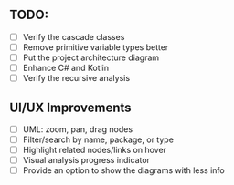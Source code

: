 
## TODO:
- [ ] Verify the cascade classes
- [ ] Remove primitive variable types better
- [ ] Put the project architecture diagram
- [ ] Enhance C# and Kotlin 
- [ ] Verify the recursive analysis 

##  UI/UX Improvements
- [ ] UML: zoom, pan, drag nodes
- [ ] Filter/search by name, package, or type
- [ ] Highlight related nodes/links on hover
- [ ] Visual analysis progress indicator
- [ ] Provide an option to show the diagrams with less info 
